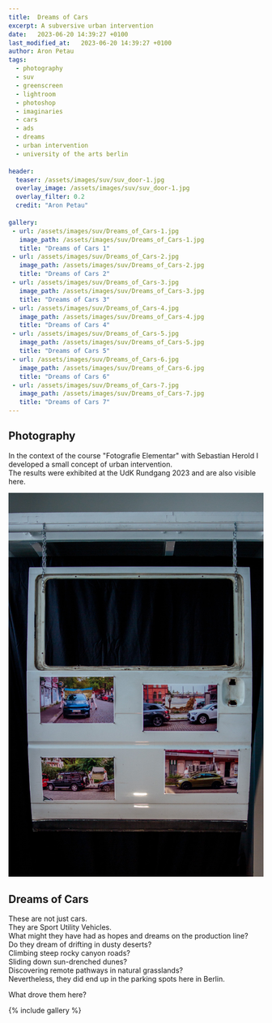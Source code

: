 ```yaml
---
title:  Dreams of Cars
excerpt: A subversive urban intervention
date:   2023-06-20 14:39:27 +0100
last_modified_at:   2023-06-20 14:39:27 +0100
author: Aron Petau
tags:
  - photography
  - suv
  - greenscreen
  - lightroom
  - photoshop
  - imaginaries
  - cars
  - ads
  - dreams
  - urban intervention
  - university of the arts berlin

header:
  teaser: /assets/images/suv/suv_door-1.jpg
  overlay_image: /assets/images/suv/suv_door-1.jpg
  overlay_filter: 0.2
  credit: "Aron Petau"
  
gallery:
 - url: /assets/images/suv/Dreams_of_Cars-1.jpg
   image_path: /assets/images/suv/Dreams_of_Cars-1.jpg
   title: "Dreams of Cars 1"
 - url: /assets/images/suv/Dreams_of_Cars-2.jpg
   image_path: /assets/images/suv/Dreams_of_Cars-2.jpg
   title: "Dreams of Cars 2"
 - url: /assets/images/suv/Dreams_of_Cars-3.jpg
   image_path: /assets/images/suv/Dreams_of_Cars-3.jpg
   title: "Dreams of Cars 3"
 - url: /assets/images/suv/Dreams_of_Cars-4.jpg
   image_path: /assets/images/suv/Dreams_of_Cars-4.jpg
   title: "Dreams of Cars 4"
 - url: /assets/images/suv/Dreams_of_Cars-5.jpg
   image_path: /assets/images/suv/Dreams_of_Cars-5.jpg
   title: "Dreams of Cars 5"
 - url: /assets/images/suv/Dreams_of_Cars-6.jpg
   image_path: /assets/images/suv/Dreams_of_Cars-6.jpg
   title: "Dreams of Cars 6"
 - url: /assets/images/suv/Dreams_of_Cars-7.jpg
   image_path: /assets/images/suv/Dreams_of_Cars-7.jpg
   title: "Dreams of Cars 7"
---
```


## Photography

In the context of the course "Fotografie Elementar" with Sebastian Herold I developed a small concept of urban intervention.\
The results were exhibited at the UdK Rundgang 2023 and are also visible here.

![The gallery piece](/assets/images/suv/suv_door-1.jpg)

## Dreams of Cars

These are not just cars.\
They are Sport Utility Vehicles.\
What might they have had as hopes and dreams on the production line?\
Do they dream of drifting in dusty deserts?\
Climbing steep rocky canyon roads?\
Sliding down sun-drenched dunes?\
Discovering remote pathways in natural grasslands?\
Nevertheless, they did end up in the parking spots here in Berlin.

What drove them here?

{% include gallery  %}
